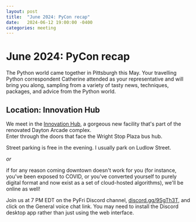 ```yaml
---
layout: post
title:  "June 2024: PyCon recap" 
date:   2024-06-12 19:00:00 -0400
categories: meeting
---
```


# June 2024: PyCon recap 

The Python world came together in Pittsburgh this May.  Your travelling 
Python correspondent Catherine attended as your representative and will 
bring you along, sampling from a variety of tasty news, techniques,
packages, and advice from the Python world.

## Location: Innovation Hub 

We meet in the [Innovation Hub](https://www.thehubdayton.com/), 
a gorgeous new facility that's part of the renovated Dayton Arcade complex.  
Enter through the doors that face the Wright Stop Plaza bus hub.

Street parking is free in the evening.  I usually park on Ludlow Street.

*or* 

if for any reason coming downtown doesn't work for you (for instance, 
you've been exposed to COVID, or you've converted yourself to purely 
digital format and now exist as 
a set of cloud-hosted algorithms), we'll be online as well!  

Join us at 7 PM EDT on the PyFri Discord channel, [discord.gg/9SgTh3T](https://discord.gg/9SgTh3T), and click on the 
General voice chat link.  You may need to install the Discord desktop app rather than just using 
the web interface.

